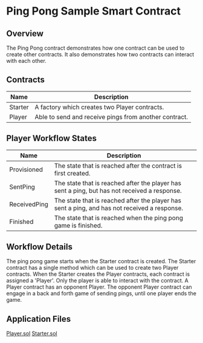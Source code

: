 Ping Pong Sample Smart Contract
====================================================
	
Overview 
---------
The Ping Pong contract demonstrates how one contract can be used to create other contracts. It also demonstrates how two contracts can interact with each other.
	
Contracts 
------------------
| Name       | Description                                                                                         |
|------------|-----------------------------------------------------------------------------------------------------|
| Starter | A factory which creates two Player contracts.                                        |
| Player | Able to send and receive pings from another contract.                                        |

Player Workflow States 
-------
| Name                 | Description                                                                                                 |
|----------------------|-------------------------------------------------------------------------------------------------------------|
| Provisioned | The state that is reached after the contract is first created.|
| SentPing | The state that is reached after the player has sent a ping, but has not received a response.  |
| ReceivedPing |  The state that is reached after the player has sent a ping, and has not received a response. |
| Finished | The state that is reached when the ping pong game is finished. |
	
	
Workflow Details
---------------
	
The ping pong game starts when the Starter contract is created. The Starter contract has a single method which can be used to create two Player contracts. When the Starter creates the Player contracts, each contract is assigned a 'Player'. Only the player is able to interact with the contract. A Player contract has an opponent Player. The opponent Player contract can engage in a back and forth game of sending pings, until one player ends the game.
	
	
Application Files
-----------------
[Player.sol](./PingPongContract/Player.sol)
[Starter.sol](./PingPongContract/Starter.sol)
